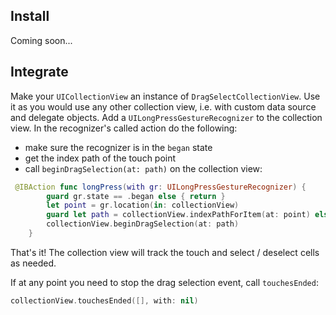 ## Install

Coming soon...

## Integrate

Make your `UICollectionView` an instance of `DragSelectCollectionView`.
Use it as you would use any other collection view, i.e. with custom data source and delegate objects.
Add a `UILongPressGestureRecognizer` to the collection view.
In the recognizer's called action do the following:
- make sure the recognizer is in the `began` state
- get the index path of the touch point
- call `beginDragSelection(at: path)` on the collection view:

````swift
 @IBAction func longPress(with gr: UILongPressGestureRecognizer) {
        guard gr.state == .began else { return }
        let point = gr.location(in: collectionView)
        guard let path = collectionView.indexPathForItem(at: point) else { return }
        collectionView.beginDragSelection(at: path)
    }
````
That's it! The collection view will track the touch and select / deselect cells as needed.

If at any point you need to stop the drag selection event, call `touchesEnded`:
````swift
collectionView.touchesEnded([], with: nil)
````
